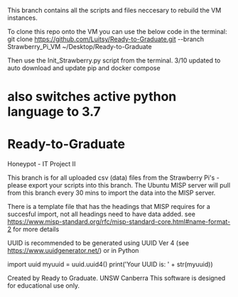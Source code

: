 This branch contains all the scripts and files neccesary to rebuild the VM instances. 


To clone this repo onto the VM you can use the below code in the terminal:
git clone https://github.com/Luitsy/Ready-to-Graduate.git --branch Strawberry_Pi_VM ~/Desktop/Ready-to-Graduate

Then use the Init_Strawberry.py script from the terminal. 
3/10 updated to auto download and update pip and docker compose
# also switches active python language to 3.7

# Ready-to-Graduate
Honeypot - IT Project II

This branch is for all uploaded csv (data) files from the Strawberry Pi's - please export your scripts into this branch. 
The Ubuntu MISP server will pull from this branch every 30 mins to import the data into the MISP server. 

There is a template file that has the headings that MISP requires for a succesful import, not all headings need to have data added. see https://www.misp-standard.org/rfc/misp-standard-core.html#name-format-2 for more details

UUID is recommended to be generated using UUID Ver 4 (see https://www.uuidgenerator.net/) or in Python

import uuid
myuuid = uuid.uuid4()
print('Your UUID is: ' + str(myuuid))

Created by Ready to Graduate.
UNSW Canberra
This software is designed for educational use only. 
